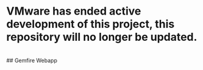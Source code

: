 <h1> VMware has ended active development of this project, this repository will no longer be updated.</h1><br>## Gemfire Webapp
